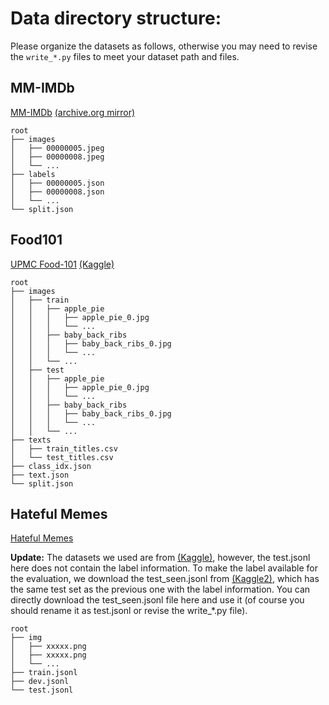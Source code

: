 # Data directory structure:
Please organize the datasets as follows, otherwise you may need to revise the `write_*.py` files to meet your dataset path and files.

## MM-IMDb
[MM-IMDb](https://github.com/johnarevalo/gmu-mmimdb) [(archive.org mirror)](https://archive.org/download/mmimdb)

    root
    ├── images            
    │   ├── 00000005.jpeg 
    │   ├── 00000008.jpeg   
    │   └── ...        
    ├── labels          
    │   ├── 00000005.json 
    │   ├── 00000008.json   
    │   └── ...        
    └── split.json 


## Food101
[UPMC Food-101](https://visiir.isir.upmc.fr/explore) [(Kaggle)](https://www.kaggle.com/datasets/gianmarco96/upmcfood101?select=texts)

    root
    ├── images            
    │   ├── train                
    │   │   ├── apple_pie
    │   │   │   ├── apple_pie_0.jpg        
    │   │   │   └── ...         
    │   │   ├── baby_back_ribs  
    │   │   │   ├── baby_back_ribs_0.jpg        
    │   │   │   └── ...    
    │   │   └── ...
    │   ├── test                
    │   │   ├── apple_pie
    │   │   │   ├── apple_pie_0.jpg        
    │   │   │   └── ...         
    │   │   ├── baby_back_ribs  
    │   │   │   ├── baby_back_ribs_0.jpg        
    │   │   │   └── ...    
    │   │   └── ...
    ├── texts          
    │   ├── train_titles.csv            
    │   └── test_titles.csv         
    ├── class_idx.json         
    ├── text.json         
    └── split.json


##  Hateful Memes
[Hateful Memes](https://ai.facebook.com/blog/hateful-memes-challenge-and-data-set/)

**Update:** The datasets we used are from [(Kaggle)](https://www.kaggle.com/datasets/parthplc/facebook-hateful-meme-dataset), however, the test.jsonl here does not contain the label information. To make the label available for the evaluation, we download the test_seen.jsonl from [(Kaggle2)](https://www.kaggle.com/datasets/williamberrios/hateful-memes), which has the same test set as the previous one with the label information. You can directly download the test_seen.jsonl file here and use it (of course you should rename it as test.jsonl or revise the write_*.py file).


    root
    ├── img           
    │   ├── xxxxx.png 
    │   ├── xxxxx.png   
    │   └── ...        
    ├── train.jsonl          
    ├── dev.jsonl           
    └── test.jsonl 
